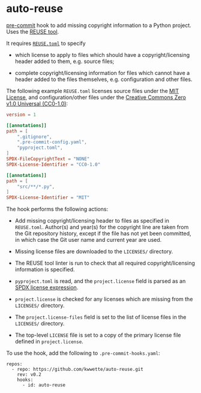 # auto-reuse

[pre-commit] hook to add missing copyright information to a Python project. Uses
the [REUSE tool].

It requires [`REUSE.toml`][REUSE.toml] to specify

* which license to apply to files which should have a copyright/licensing header
  added to them, e.g. source files;

* complete copyright/licensing information for files which cannot have a header
  added to the files themselves, e.g. configuration and other files.

The following example `REUSE.toml` licenses source files under the [MIT
License], and configuration/other files under the [Creative Commons Zero v1.0
Universal (CC0-1.0)][CC0-1.0 License]:

```toml
version = 1

[[annotations]]
path = [
    ".gitignore",
    ".pre-commit-config.yaml",
    "pyproject.toml",
]
SPDX-FileCopyrightText = "NONE"
SPDX-License-Identifier = "CC0-1.0"

[[annotations]]
path = [
    "src/**/*.py",
]
SPDX-License-Identifier = "MIT"
```

The hook performs the following actions:

* Add missing copyright/licensing header to files as specified in `REUSE.toml`.
  Author(s) and year(s) for the copyright line are taken from the Git repository
  history, except if the file has not yet been committed, in which case the Git
  user name and current year are used.

* Missing license files are downloaded to the `LICENSES/` directory.

* The REUSE tool linter is run to check that all required copyright/licensing
  information is specified.

* `pyproject.toml` is read, and the `project.license` field is parsed as an
  [SPDX license expression].

* `project.license` is checked for any licenses which are missing from the
  `LICENSES/` directory.

* The `project.license-files` field is set to the list of license files in the
  `LICENSES/` directory.

* The top-level `LICENSE` file is set to a copy of the primary license file
  defined in `project.license`.

To use the hook, add the following to `.pre-commit-hooks.yaml`:

```
repos:
  - repo: https://github.com/kwwette/auto-reuse.git
    rev: v0.2
    hooks:
      - id: auto-reuse
```

[pre-commit]:                   https://pre-commit.com/
[REUSE tool]:                   https://reuse.software/dev/#tool
[REUSE.toml]:                   https://reuse.software/spec-3.3/#reusetoml
[MIT License]:                  https://spdx.org/licenses/MIT.html
[CC0-1.0 License]:              https://spdx.org/licenses/CC0-1.0.html
[SPDX license expression]:      https://packaging.python.org/en/latest/guides/writing-pyproject-toml/#license-and-license-files
